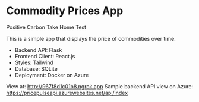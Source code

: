 # Commodity Prices App
Positive Carbon Take Home Test

This is a simple app that displays the price of commodities over time.

- Backend API: Flask
- Frontend Client: React.js
- Styles: Tailwind
- Database: SQLite
- Deployment: Docker on Azure

View at: http://967f8d1c01b8.ngrok.app
Sample backend API view on Azure: https://pricepulseapi.azurewebsites.net/api/index





